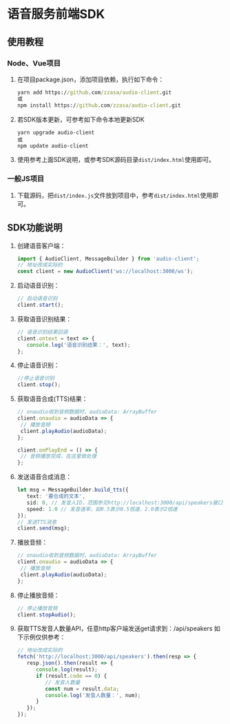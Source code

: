 
# 语音服务前端SDK

## 使用教程

### Node、Vue项目

1. 在项目package.json，添加项目依赖，执行如下命令：

   ```cmd
   yarn add https://github.com/zzasa/audio-client.git
   或
   npm install https://github.com/zzasa/audio-client.git
   ```
2. 若SDK版本更新，可参考如下命令本地更新SDK
   ```
   yarn upgrade audio-client
   或
   npm update audio-client
   ```

3. 使用参考上面SDK说明，或参考SDK源码目录`dist/index.html`使用即可。
   
### 一般JS项目

1. 下载源码，把`dist/index.js`文件放到项目中，参考`dist/index.html`使用即可。

## SDK功能说明

1. 创建语音客户端：

   ```ts
   import { AudioClient, MessageBuilder } from 'audio-client';
   // 地址改成实际的
   const client = new AudioClient('ws://localhost:3000/ws');
   ```

2. 启动语音识别：

   ```ts
   // 启动语音识别
   client.start();
   ```

3. 获取语音识别结果：
   
   ```ts
   // 语音识别结果回调
   client.ontext = text => {
      console.log('语音识别结果：', text);
   };
   ```

4. 停止语音识别：
   ```ts
   //停止语音识别
   client.stop();
   ```

5. 获取语音合成(TTS)结果：

   ```ts
   // onaudio收到音频数据时，audioData: ArrayBuffer
   client.onaudio = audioData => {
    // 播放音频
    client.playAudio(audioData);
   };
   
   client.onPlayEnd = () => {
    // 音频播放完成，在这里做处理
   };
   ```

6. 发送语音合成消息：
   ```ts
   let msg = MessageBuilder.build_tts({
      text: '要合成的文本',
      sid: 0, // 发音人ID，范围参见http://localhost:3000/api/speakers接口
      speed: 1.0 // 发音速率，如0.5表示0.5倍速、2.0表示2倍速
   });
   // 发送TTS消息
   client.send(msg);
   ```

7. 播放音频：

   ```ts
   // onaudio收到音频数据时，audioData: ArrayBuffer
   client.onaudio = audioData => {
    // 播放音频
    client.playAudio(audioData);
   };
   ```

8. 停止播放音频：

   ```ts
   // 停止播放音频
   client.stopAudio();
   ```
9. 获取TTS发音人数量API，任意http客户端发送get请求到：/api/speakers
   如下示例仅供参考：
   ```ts
   // 地址改成实际的
   fetch('http://localhost:3000/api/speakers').then(resp => {
      resp.json().then(result => {
         console.log(result);
         if (result.code == 0) {
            // 发音人数量
            const num = result.data;
            console.log('发音人数量：', num);
         }
      });
   });
   ```
